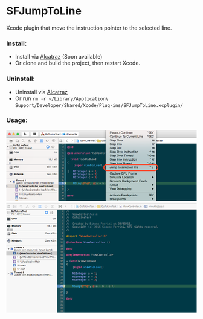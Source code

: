 # SFJumpToLine
Xcode plugin that move the instruction pointer to the selected line.

### Install:

- Install via [Alcatraz](http://alcatraz.io/) (Soon available)
- Or clone and build the project, then restart Xcode.

### Uninstall:

- Uninstall via [Alcatraz](http://alcatraz.io/)
- Or run `rm -r ~/Library/Application\ Support/Developer/Shared/Xcode/Plug-ins/SFJumpToLine.xcplugin/`

### Usage:

<img src="https://raw.githubusercontent.com/sferrini/SFJumpToLine/master/SFJumpToLine.png" width="600"/>

<img src="https://raw.githubusercontent.com/sferrini/SFJumpToLine/master/SFJumpToLine-Gif.gif" width="600"/>
